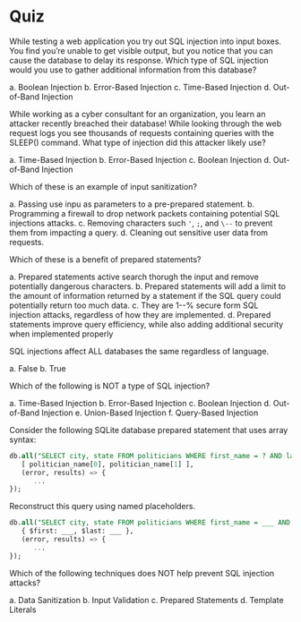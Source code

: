 # Quiz

While testing a web application you try out SQL injection into input boxes. You find you’re unable to get visible output, but you notice that you can cause the database to delay its response. Which type of SQL injection would you use to gather additional information from this database?

a. Boolean Injection
b. Error-Based Injection
c. Time-Based Injection
d. Out-of-Band Injection

While working as a cyber consultant for an organization, you learn an attacker recently breached their database! While looking through the web request logs you see thousands of requests containing queries with the SLEEP() command. What type of injection did this attacker likely use?

a. Time-Based Injection
b. Error-Based Injection
c. Boolean Injection
d. Out-of-Band Injection

Which of these is an example of input sanitization?

a. Passing use inpu as parameters to a pre-prepared statement.
b. Programming a firewall to drop network packets containing potential SQL injections attacks.
c. Removing characters such `'`, `;`, and `\--` to prevent them from impacting a query.
d. Cleaning out sensitive user data from requests.

Which of these is a benefit of prepared statements?

a. Prepared statements active search thorugh the input and remove potentially dangerous characters.
b. Prepared statements will add a limit to the amount of information returned by a statement if the SQL query could potentially return too much data.
c. They are 1--% secure form SQL injection attacks, regardless of how they are implemented.
d. Prepared statements improve query efficiency, while also adding additional security when implemented properly

SQL injections affect ALL databases the same regardless of language.

a. False
b. True

Which of the following is NOT a type of SQL injection?

a. Time-Based Injection
b. Error-Based Injection
c. Boolean Injection
d. Out-of-Band Injection
e. Union-Based Injection
f. Query-Based Injection

Consider the following SQLite database prepared statement that uses array syntax:

```sql
db.all("SELECT city, state FROM politicians WHERE first_name = ? AND last_name = ?",
   [ politician_name[0], politician_name[1] ],
   (error, results) => {
      ...
});
```

Reconstruct this query using named placeholders.

```sql
db.all("SELECT city, state FROM politicians WHERE first_name = ___ AND last_name = ___",
   { $first: ___, $last: ___ },
   (error, results) => {
      ...
});
```

Which of the following techniques does NOT help prevent SQL injection attacks?

a. Data Sanitization
b. Input Validation
c. Prepared Statements
d. Template Literals
